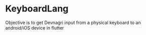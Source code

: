 # KeyboardLang
Objective is to get Devnagri input from a physical keyboard to an android/iOS device in flutter
